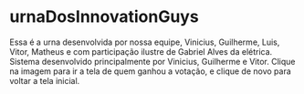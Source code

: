 # urnaDosInnovationGuys
Essa é a urna desenvolvida por nossa equipe, Vinicius, Guilherme, Luis, Vitor, Matheus e com participação ilustre de Gabriel Alves da elétrica.
Sistema desenvolvido principalmente por Vinicius, Guilherme e Vitor.
Clique na imagem para ir a tela de quem ganhou a votação, e clique de novo para voltar a tela inicial.
